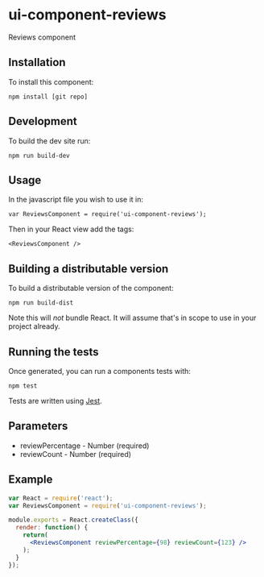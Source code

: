 # ui-component-reviews
Reviews component

## Installation
To install this component:

`npm install [git repo]`

## Development
To build the dev site run:

`npm run build-dev`

## Usage
In the javascript file you wish to use it in:

`var ReviewsComponent = require('ui-component-reviews');`

Then in your React view add the tags:

`<ReviewsComponent />`

## Building a distributable version
To build a distributable version of the component:

`npm run build-dist`

Note this will *not* bundle React. It will assume that's in scope to use in your project already.

## Running the tests
Once generated, you can run a components tests with:

`npm test`

Tests are written using [Jest](https://facebook.github.io/jest/).

## Parameters

* reviewPercentage - Number (required)
* reviewCount - Number (required)

## Example

```jsx
var React = require('react');
var ReviewsComponent = require('ui-component-reviews');

module.exports = React.createClass({
  render: function() {
    return(
      <ReviewsComponent reviewPercentage={98} reviewCount={123} />
    );
  }
});
```
